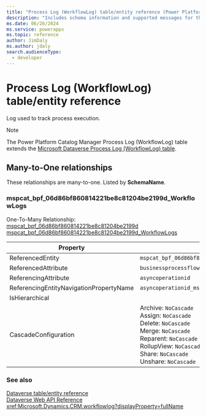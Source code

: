 ```yaml
---
title: "Process Log (WorkflowLog) table/entity reference (Power Platform Catalog Manager)"
description: "Includes schema information and supported messages for the Process Log (WorkflowLog) table/entity with Power Platform Catalog Manager."
ms.date: 06/26/2024
ms.service: powerapps
ms.topic: reference
author: JimDaly
ms.author: jdaly
search.audienceType: 
  - developer
---
```


# Process Log (WorkflowLog) table/entity reference

Log used to track process execution.

> [!NOTE]
> The Power Platform Catalog Manager Process Log (WorkflowLog) table extends the [Microsoft Dataverse Process Log (WorkflowLog) table](/power-apps/developer/data-platform/reference/entities/workflowlog).




## Many-to-One relationships

These relationships are many-to-one. Listed by **SchemaName**.

### <a name="BKMK_mspcat_bpf_06d86bf860814221be8c81204be2199d_WorkflowLogs"></a> mspcat_bpf_06d86bf860814221be8c81204be2199d_WorkflowLogs

One-To-Many Relationship: [mspcat_bpf_06d86bf860814221be8c81204be2199d mspcat_bpf_06d86bf860814221be8c81204be2199d_WorkflowLogs](mspcat_bpf_06d86bf860814221be8c81204be2199d.md#BKMK_mspcat_bpf_06d86bf860814221be8c81204be2199d_WorkflowLogs)

|Property|Value|
|---|---|
|ReferencedEntity|`mspcat_bpf_06d86bf860814221be8c81204be2199d`|
|ReferencedAttribute|`businessprocessflowinstanceid`|
|ReferencingAttribute|`asyncoperationid`|
|ReferencingEntityNavigationPropertyName|`asyncoperationid_mspcat_bpf_06d86bf860814221be8c81204be2199d`|
|IsHierarchical||
|CascadeConfiguration|Archive: `NoCascade`<br />Assign: `NoCascade`<br />Delete: `NoCascade`<br />Merge: `NoCascade`<br />Reparent: `NoCascade`<br />RollupView: `NoCascade`<br />Share: `NoCascade`<br />Unshare: `NoCascade`|



### See also

[Dataverse table/entity reference](/power-apps/developer/data-platform/reference/about-entity-reference)  
[Dataverse Web API Reference](/power-apps/developer/data-platform/webapi/reference/about)   
<xref:Microsoft.Dynamics.CRM.workflowlog?displayProperty=fullName>
